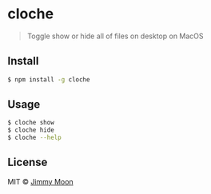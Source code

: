 # cloche

> Toggle show or hide all of files on desktop on MacOS


## Install

```sh
$ npm install -g cloche
```


## Usage

```sh
$ cloche show
$ cloche hide
$ cloche --help
```


## License

MIT © [Jimmy Moon](http://ragingwind.me)
